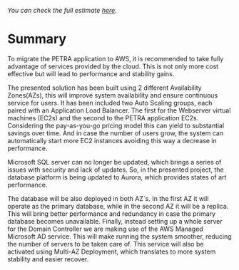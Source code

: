 *You can check the full estimate [here](https://github.com/fusaa/FishTank/blob/main/magic.pdf).*

# Summary

To migrate the PETRA application to AWS, it is recommended to take fully advantage
of services provided by the cloud. This is not only more cost effective but will lead to
performance and stability gains.  

The presented solution has been built using 2 different Availability Zones(AZs), this
will improve system availability and ensure continuous service for users.
It has been included two Auto Scaling groups, each paired with an Application Load
Balancer. The first for the Webserver virtual machines (EC2s) and the second to the
PETRA application EC2s. Considering the pay-as-you-go pricing model this can yield
to substantial savings over time. And in case the number of users grow, the system
can automatically start more EC2 instances avoiding this way a decrease in
performance.  

Microsoft SQL server can no longer be updated, which brings a series of issues with
security and lack of updates. So, in the presented project, the database platform is
being updated to Aurora, which provides states of art performance.  

The database will be also deployed in both AZ´s. In the first AZ it will operate as the
primary database, while in the second AZ it will be a replica. This will bring better
performance and redundancy in case the primary database becomes unavailable.
Finally, instead setting up a whole server for the Domain Controller we are making
use of the AWS Managed Microsoft AD service. This will make running the system
smoother, reducing the number of servers to be taken care of. This service will also
be activated using Multi-AZ Deployment, which translates to more system stability
and easier recover.  
